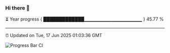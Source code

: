 ### Hi there 👋

⏳ Year progress { █████████████▁▁▁▁▁▁▁▁▁▁▁▁▁▁▁▁▁ } 45.77 %

---

⏰ Updated on Tue, 17 Jun 2025 01:03:36 GMT

![Progress Bar CI](https://github.com/code-lakshay/GitHub-Actions-Demo/workflows/Progress%20Bar%20CI/badge.svg)
